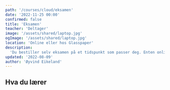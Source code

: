 ```yaml
---
path: '/courses/cloud/eksamen'
date: '2022-11-25 00:00'
confirmed: false
title: 'Eksamen'
teacher: 'Deltager'
image: '/assets/shared/laptop.jpg'
ogImage: '/assets/shared/laptop.jpg'
location: 'Online eller hos Glasspaper'
description:
  'Du bestiller selv eksamen på et tidspunkt som passer deg. Enten online eller i klasserom.'
updated: '2022-08-09'
author: 'Øyvind Eikeland'
---
```


## Hva du lærer


  

